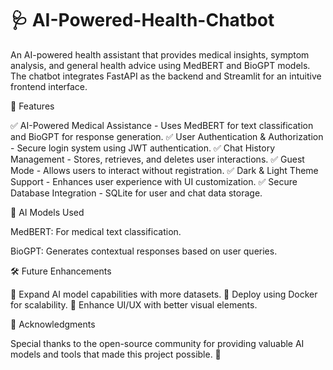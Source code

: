 # 🩺 AI-Powered-Health-Chatbot

An AI-powered health assistant that provides medical insights, symptom analysis, and general health advice using MedBERT and BioGPT models. The chatbot integrates FastAPI as the backend and Streamlit for an intuitive frontend interface.

🚀 Features

✅ AI-Powered Medical Assistance - Uses MedBERT for text classification and BioGPT for response generation.
✅ User Authentication & Authorization - Secure login system using JWT authentication.
✅ Chat History Management - Stores, retrieves, and deletes user interactions.
✅ Guest Mode - Allows users to interact without registration.
✅ Dark & Light Theme Support - Enhances user experience with UI customization.
✅ Secure Database Integration - SQLite for user and chat data storage.

🤖 AI Models Used

MedBERT: For medical text classification.

BioGPT: Generates contextual responses based on user queries.

🛠️ Future Enhancements

🔹 Expand AI model capabilities with more datasets.
🔹 Deploy using Docker for scalability.
🔹 Enhance UI/UX with better visual elements.

💙 Acknowledgments

Special thanks to the open-source community for providing valuable AI models and tools that made this project possible. 🙌
